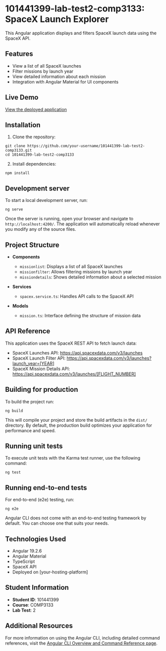 
# 101441399-lab-test2-comp3133: SpaceX Launch Explorer

This Angular application displays and filters SpaceX launch data using the SpaceX API.

## Features

- View a list of all SpaceX launches
- Filter missions by launch year
- View detailed information about each mission
- Integration with Angular Material for UI components

## Live Demo

[View the deployed application](https://your-deployment-url-here.com)

## Installation

1. Clone the repository:
```
git clone https://github.com/your-username/101441399-lab-test2-comp3133.git
cd 101441399-lab-test2-comp3133
```

2. Install dependencies:
```
npm install
```

## Development server

To start a local development server, run:
```
ng serve
```

Once the server is running, open your browser and navigate to `http://localhost:4200/`. The application will automatically reload whenever you modify any of the source files.

## Project Structure

- **Components**
  - `missionlist`: Displays a list of all SpaceX launches
  - `missionfilter`: Allows filtering missions by launch year
  - `missiondetails`: Shows detailed information about a selected mission

- **Services**
  - `spacex.service.ts`: Handles API calls to the SpaceX API

- **Models**
  - `mission.ts`: Interface defining the structure of mission data

## API Reference

This application uses the SpaceX REST API to fetch launch data:
- SpaceX Launches API: https://api.spacexdata.com/v3/launches
- SpaceX Launch Filter API: https://api.spacexdata.com/v3/launches?launch_year=[YEAR]
- SpaceX Mission Details API: https://api.spacexdata.com/v3/launches/[FLIGHT_NUMBER]

## Building for production

To build the project run:
```
ng build
```

This will compile your project and store the build artifacts in the `dist/` directory. By default, the production build optimizes your application for performance and speed.

## Running unit tests

To execute unit tests with the Karma test runner, use the following command:
```
ng test
```

## Running end-to-end tests

For end-to-end (e2e) testing, run:
```
ng e2e
```

Angular CLI does not come with an end-to-end testing framework by default. You can choose one that suits your needs.

## Technologies Used

- Angular 19.2.6
- Angular Material
- TypeScript
- SpaceX API
- Deployed on [your-hosting-platform]

## Student Information

- **Student ID**: 101441399
- **Course**: COMP3133
- **Lab Test**: 2

## Additional Resources

For more information on using the Angular CLI, including detailed command references, visit the [Angular CLI Overview and Command Reference page](https://angular.io/cli).

